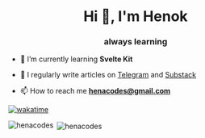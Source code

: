 <h1 align="center">Hi 👋, I'm Henok</h1>
<h3 align="center">always learning  </h3>

- 🌱 I’m currently learning **Svelte Kit**

- 📝 I regularly write articles on  [Telegram](https://t.me/kira_koss) and [Substack](https://open.substack.com/pub/kirakos/) 

- 📫 How to reach me **henacodes@gmail.com**

[![wakatime](https://wakatime.com/badge/user/1e49686c-71bf-4420-8cf3-154c98066448.svg)](https://wakatime.com/@1e49686c-71bf-4420-8cf3-154c98066448)
<p><img align="left" src="https://github-readme-stats.vercel.app/api/top-langs?username=henacodes&show_icons=true&locale=en&layout=compact&theme=dark&count-private=true" alt="henacodes" /></p>

<p>&nbsp;<img align="center" src="https://github-readme-stats.vercel.app/api?username=henacodes&show_icons=true&locale=en&theme=dark" alt="henacodes" /></p>

